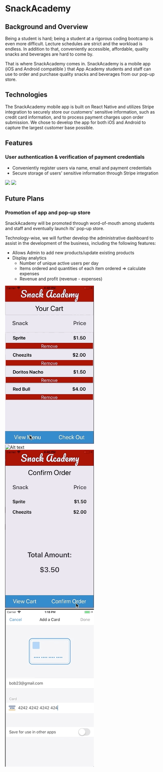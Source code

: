 # SnackAcademy

## Background and Overview
Being a student is hard; being a student at a rigorous coding bootcamp is even more difficult. Lecture schedules are strict and the workload is endless. In addition to that, conveniently accessible, affordable, quality snacks and beverages are hard to come by.

That is where SnackAcademy comes in. SnackAcademy is a mobile app (iOS and Android compatible ) that App Academy students and staff can use to order and purchase quality snacks and beverages from our pop-up store.


## Technologies
The SnackAcademy mobile app is built on React Native and utilizes Stripe integration to securely store our customers' sensitive information, such as credit card information, and to process payment charges upon order submission. We chose to develop the app for both iOS and Android to capture the largest customer base possible.

## Features
### User authentication & verification of payment credentials
- Conveniently register users via name, email and payment credentials
- Secure storage of users' sensitive information through Stripe integration

<img src="https://github.com/julielin0812/snack-academy/blob/master/docs/sign_up_ex.png?raw=true" height="500">
<img src="https://github.com/julielin0812/snack-academy/blob/master/docs/cc_auth_ex.png?raw=true" height="500">


## Future Plans

### Promotion of app and pop-up store
SnackAcademy will be promoted through word-of-mouth among students and staff and eventually launch its' pop-up store.

Technology-wise, we will further develop the administrative dashboard to assist in the development of the business, including the following features:

- Allows Admin to add new products/update existing products
- Display analytics
  - Number of unique active users per day
  - Items ordered and quantities of each item ordered => calculate expenses
  - Revenue and profit (revenue - expenses)


![Alt text](assets/cart.gif?raw=true "Checkout Cart")  
![Alt text](assets/menu.gif?raw=true "Product Menu")  
![Alt text](assets/purchase.gif?raw=true "Purchase Screen")  
![Alt text](assets/stripe.gif?raw=true "Stripe API Integration")  
